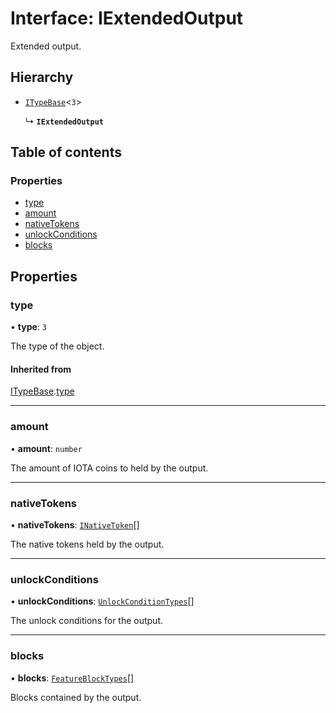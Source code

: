 # Interface: IExtendedOutput

Extended output.

## Hierarchy

- [`ITypeBase`](ITypeBase.md)<``3``\>

  ↳ **`IExtendedOutput`**

## Table of contents

### Properties

- [type](IExtendedOutput.md#type)
- [amount](IExtendedOutput.md#amount)
- [nativeTokens](IExtendedOutput.md#nativetokens)
- [unlockConditions](IExtendedOutput.md#unlockconditions)
- [blocks](IExtendedOutput.md#blocks)

## Properties

### type

• **type**: ``3``

The type of the object.

#### Inherited from

[ITypeBase](ITypeBase.md).[type](ITypeBase.md#type)

___

### amount

• **amount**: `number`

The amount of IOTA coins to held by the output.

___

### nativeTokens

• **nativeTokens**: [`INativeToken`](INativeToken.md)[]

The native tokens held by the output.

___

### unlockConditions

• **unlockConditions**: [`UnlockConditionTypes`](../api.md#unlockconditiontypes)[]

The unlock conditions for the output.

___

### blocks

• **blocks**: [`FeatureBlockTypes`](../api.md#featureblocktypes)[]

Blocks contained by the output.
